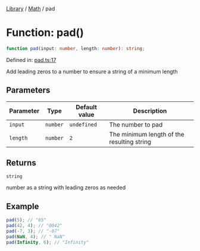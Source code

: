 <!-- markdownlint-disable -->
<!-- cspell: disable -->
[Library](../index.md) / [Math](./index.md) / pad

# Function: pad()

```ts
function pad(input: number, length: number): string;
```

Defined in: [pad.ts:17](https://github.com/technobuddha/library/blob/main/src/pad.ts#L17)

Add leading zeros to a number to ensure a string of a minimum length

## Parameters

| Parameter | Type | Default value | Description |
| ------ | ------ | ------ | ------ |
| `input` | `number` | `undefined` | The number to pad |
| `length` | `number` | `2` | The minimum length of the resulting string |

## Returns

`string`

number as a string with leading zeros as needed

## Example

```typescript
pad(5); // "05"
pad(42, 4); // "0042"
pad(-7, 3); // "-07"
pad(NaN, 4); // " NaN"
pad(Infinity, 6); // "Infinity"
```

